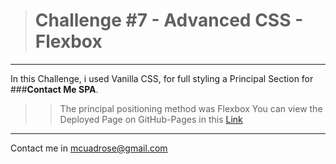 ># Challenge #7 - **Advanced CSS - Flexbox**

---

In this Challenge, i used Vanilla CSS, for full styling a Principal Section for ###**Contact Me SPA**.
>>The principal positioning method was Flexbox
You can view the Deployed Page on GitHub-Pages in this <a href="https://mattcuadros.github.io/desafio-2.1-flexbox/" target="_blank">Link</a>

---

Contact me in [mcuadrose@gmail.com](mailto:mcuadrose@gmail.com)
